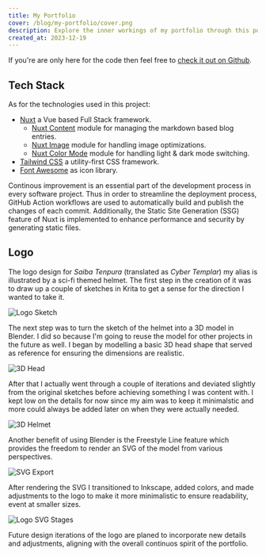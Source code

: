 ```yaml
---
title: My Portfolio
cover: /blog/my-portfolio/cover.png
description: Explore the inner workings of my portfolio through this post! Dive into the code, gain insight into its tech stack and learn about the logo design process.
created_at: 2023-12-19
---
```


If you're are only here for the code then feel free to [check it out on Github](https://github.com/saiba-tenpura/portfolio).

## Tech Stack

As for the technologies used in this project:
* [Nuxt](https://nuxt.com/) a Vue based Full Stack framework.
  * [Nuxt Content](https://content.nuxtjs.org/) module for managing the markdown based blog entries.
  * [Nuxt Image](https://image.nuxtjs.org/) module for handling image optimizations.
  * [Nuxt Color Mode](https://color-mode.nuxtjs.org/) module for handling light & dark mode switching.
* [Tailwind CSS](https://tailwindcss.com/) a utility-first CSS framework.
* [Font Awesome](https://fontawesome.com/) as icon library.

Continous improvement is an essential part of the development process in every software project. Thus in order to streamline the deployment process, GitHub Action workflows are used to automatically build and publish the changes of each commit. Additionally, the Static Site Generation (SSG) feature of Nuxt is implemented to enhance performance and security by generating static files.

## Logo

The logo design for *Saiba Tenpura* (translated as *Cyber Templar*) my alias is illustrated by a sci-fi themed helmet. The first step in the creation of it was to draw up a couple of sketches in Krita to get a sense for the direction I wanted to take it.

![Logo Sketch](/blog/my-portfolio/logo-sketch.png)

The next step was to turn the sketch of the helmet into a 3D model in Blender. I did so because I'm going to reuse the model for other projects in the future as well. I began by modelling a basic 3D head shape that served as reference for ensuring the dimensions are realistic.

![3D Head](/blog/my-portfolio/3d-head.png)

After that I actually went through a couple of iterations and deviated slightly from the original sketches before achieving something I was content with. I kept low on the details for now since my aim was to keep it minimalstic and more could always be added later on when they were actually needed.

![3D Helmet](/blog/my-portfolio/3d-helmet.png)

Another benefit of using Blender is the Freestyle Line feature which provides the freedom to render an SVG of the model from various perspectives.

![SVG Export](/blog/my-portfolio/svg-export.png)

After rendering the SVG I transitioned to Inkscape, added colors, and made adjustments to the logo to make it more minimalistic to ensure readability, event at smaller sizes.

![Logo SVG Stages](/blog/my-portfolio/logo-svg-stages.png)

Future design iterations of the logo are planed to incorporate new details and adjustments, aligning with the overall continuos spirit of the portfolio.
